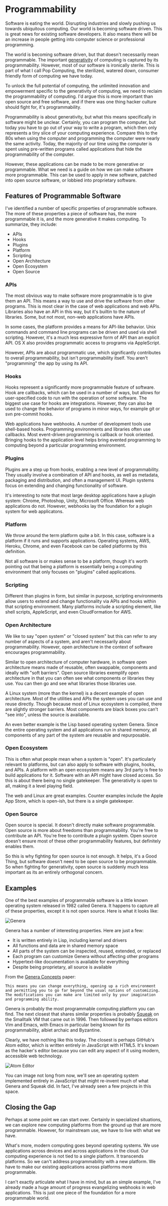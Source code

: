 # Programmability

Software is eating the world. Disrupting industries and slowly pushing us towards ubiquitous computing. Our world is becoming software driven. This is great news for existing software developers. It also means there will be an increase in people getting into computer science or professional programming. 

The world is becoming software driven, but that doesn't necessarily mean programmable. The important [generativity](http://progrium.com/wiki/Generativity/) of computing is captured by its programmability. However, most of our software is ironically sterile. This is part of what I call Pop Computing, the sterilized, watered down, consumer friendly form of computing we have today.

To unlock the full potential of computing, the unlimited innovation and empowerment specific to the generativity of computing, we need to reclaim the programmability of computing. I'd argue this is more important than open source and free software, and if there was one thing hacker culture should fight for, it's programmability.

Programmability is about generativity, but what this means specifically in software might be unclear. Certainly, you can program the computer, but today you have to go out of your way to write a program, which then only represents a tiny slice of your computing experience. Compare this to the 80s when using the computer and programming the computer were nearly the same activity. Today, the majority of our time using the computer is spent using pre-written programs called applications that hide the programmability of the computer. 

However, these applications can be made to be more generative or programmable. What we need is a guide on how we can make software more programmable. This can be used to apply in new software, patched into open source software, or lobbied into proprietary software.

## Features of Programmable Software

I've identified a number of specific properties of programmable software. The more of these properties a piece of software has, the more programmable it is, and the more generative it makes computing. To summarize, they include:

 * APIs
 * Hooks
 * Plugins
 * Platform
 * Scripting
 * Open Architecture
 * Open Ecosystem
 * Open Source

### APIs

The most obvious way to make software more programmable is to give them an API. This means a way to use and drive the software from other programs. This is most clear in the case of web applications and web APIs. Libraries also have an API in this way, but it's builtin to the nature of libraries. Some, but not most, non-web applications have APIs. 

In some cases, the platform provides a means for API-like behavior. Unix commands and command line programs can be driven and used via shell scripting. However, it's a much less expressive form of API than an explicit API. OS X also provides programmatic access to programs via AppleScript.

However, APIs are about programmatic use, which significantly contributes to overall programmability, but isn't programmability itself. You aren't "programming" the app by using its API.

### Hooks

Hooks represent a significantly more programmable feature of software. Hook are callbacks, which can be used in a number of ways, but allows for user-specified code to run with the operation of some software. The biggest use case for hooks are integrations. However, they can also be used to change the behavior of programs in minor ways, for example git or svn pre-commit hooks.

Web applications have webhooks. A number of development tools use shell-based hooks. Programming environments and libraries often use callbacks. Most event-driven programming is callback or hook oriented. Bringing hooks to the application level helps bring evented programming to computing beyond a particular programming environment.

### Plugins

Plugins are a step up from hooks, enabling a new level of programmability. They usually involve a combination of API and hooks, as well as metadata, packaging and distribution, and often a management UI. Plugin systems focus on extending and changing functionality of software. 

It's interesting to note that most large desktop applications have a plugin system: Chrome, Photoshop, Unity, Microsoft Office. Whereas web applications do not. However, webhooks lay the foundation for a plugin system for web applicatons. 

### Platform

We throw around the term platform quite a bit. In this case, software is a platform if it runs and supports applications. Operating systems, AWS, Heroku, Chrome, and even Facebook can be called platforms by this definition. 

Not all software is or makes sense to be a platform, though it's worth pointing out that being a platform is essentially being a computing environment that only focuses on "plugins" called applications. 

### Scripting

Different than plugins in form, but similar in purpose, scripting environments allow users to extend and change functionality via APIs and hooks within that scripting environment. Many platforms include a scripting element, like shell scripts, AppleScript, and even CloudFormation for AWS. 

### Open Architecture

We like to say "open system" or "closed system" but this can refer to any number of aspects of a system, and aren't necessarily about programmability. However, open architecture in the context of software encourages programmability.

Similar to open architecture of computer hardware, in software open architecture means made of reusable, often swappable, components and ideally with "soft barriers". Open source libraries exemplify open architecture in that you can often see what components or libraries they use. You can then go and see what libraries those libraries use. 

A Linux system (more than the kernel) is a decent example of open architecture. Most of the utilities and APIs the system uses you can use and reuse directly. Though because most of Linux ecosystem is compiled, there are slightly stronger barriers. Most components are black boxes you can't "see into", unless the source is available.

An even better example is the Lisp based operating system Genera. Since the entire operating system and all applications run in shared memory, all components of any part of the system are reusable and repurposable.

### Open Ecosystem

This is often what people mean when a system is "open". It's particularly relevant to platforms, but can also apply to software with plugins, hooks, and APIs. A platform with an open ecosystem means any 3rd party is free to build applications for it. Software with an API might have closed access. So this is about there being no single gatekeeper. The generativity is open to all, making it a level playing field. 

The web and Linux are great examples. Counter examples include the Apple App Store, which is open-ish, but there is a single gatekeeper.

### Open Source

Open source is special. It doesn't directly make software programmable. Open source is more about freedoms than programmability. You're free to contribute an API. You're free to contribute a plugin system. Open source doesn't ensure most of these other programmability features, but definitely enables them. 

So this is why fighting for open source is not enough. It helps, it's a Good Thing, but software doesn't need to be open source to be programmable. So when fighting for generativity, open source is suddenly much less important as its an entirely orthogonal concern. 

## Examples

One of the best examples of programmable software is a little known operating system released in 1982 called Genera. It happens to capture all of these properties, except it is not open source. Here is what it looks like:

![Genera](https://dl.dropboxusercontent.com/u/2096290/Wiki/2016/genera-examiner.png)

Genera has a number of interesting properties. Here are just a few:

 * It is written entirely in Lisp, including kernel and drivers
 * All functions and data are in shared memory space
 * All parts of the system can be inspected, reused, extended, or replaced
 * Each program can customize Genera without affecting other programs
 * Hypertext-like documentation is available for everything
 * Despite being proprietary, all source is available
 
From the [Genera Concepts](http://lispm.de/genera-concepts) paper:

	This means you can change everything, opening up a rich environment and permitting you to go far beyond the usual notions of customizing. The modifications you can make are limited only by your imagination and programming ability.

Genera is probably the most programmable computing platform you can find. The next closest that shares similar properties is probably [Squeak](https://en.wikipedia.org/wiki/Squeak) on the Smalltalk VM that came out in 1996. Then followed by perhaps editors Vim and Emacs, with Emacs in particular being known for its programmability, albiet archaic and Byzantine.

Clearly, we have nothing like this today. The closest is perhaps GitHub's Atom editor, which is written entirely in JavaScript with HTML5. It's known as the hacker's editor because you can edit any aspect of it using modern, accessible web technology. 

![Atom Editor](https://dl.dropboxusercontent.com/u/2096290/Wiki/2016/atom-editor.png)

You can image not long from now, we'll see an operating system implemented entirely in JavaScript that might re-invent much of what Genera and Squeak did. In fact, I've already seen a few projects in this space. 

## Closing the Gap

Perhaps at some point we can start over. Certainly in specialized situations, we can explore new computing platforms from the ground up that are more programmable. However, for mainstream use, we have to live with what we have.

What's more, modern computing goes beyond operating systems. We use applications across devices and across applications in the cloud. Our computing experience is not tied to a single platform. It transcends platforms. So we can't address programmability with a new platform. We have to make our existing applications across platforms more programmable. 

I can't exactly articulate what I have in mind, but as an simple example, I've already made a huge amount of progress evangelizing webhooks in web applications. This is just one piece of the foundation for a more programmable world.
